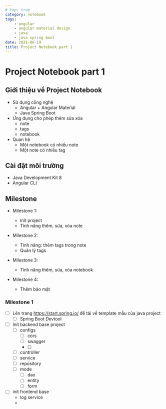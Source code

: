 ```yaml
---
# top: true
category: notebook
tags:
    - angular
    - angular material design
    - java 
    - java spring boot
date: 2021-06-19
title: Project Notebook part 1
---
```


# Project Notebook part 1
<TOC />

## Giới thiệu về Project Notebook
- Sử dụng công nghệ
    + Angular + Angular Material
    + Java Spring Boot
- Ứng dụng cho phép thêm sửa xóa 
    - note
    - tags
    - notebook
- Quan hệ
    - Một notebook có nhiều note
    - Một note có nhiều tag

## Cài đặt môi trường
- Java Development Kit 8
- Angular CLI

## Milestone
- Milestone 1: 
    - Init project
    - Tính năng thêm, sửa, xóa note

- Milestone 2:
    - Tính năng: thêm tags trong note
    - Quản lý tags

- Milestone 3:
    - Tính năng thêm, sửa, xóa notebook

- Milestone 4:
    - Thêm bảo mật

### Milestone 1
- [ ] Lên trang https://start.spring.io/ để tải về template mẫu của java project
    - [ ] Spring Boot Devtool
- [ ] Init backend base project
    - [ ] configs
        - [ ] cors
        - [ ] swagger
        - [ ] 
    - [ ] controller
    - [ ] service
    - [ ] repository
    - [ ] mode
        - [ ] dao
        - [ ] entity
        - [ ] form
- [ ] init frontend base
    - log service
    - 